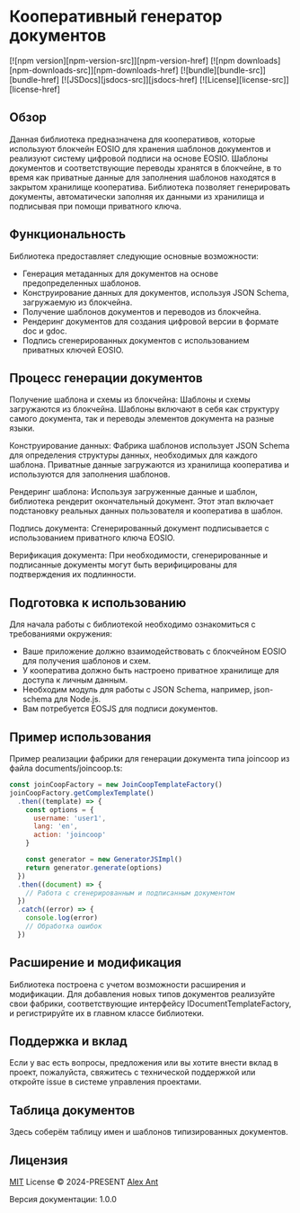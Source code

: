 # Кооперативный генератор документов

[![npm version][npm-version-src]][npm-version-href]
[![npm downloads][npm-downloads-src]][npm-downloads-href]
[![bundle][bundle-src]][bundle-href]
[![JSDocs][jsdocs-src]][jsdocs-href]
[![License][license-src]][license-href]

## Обзор
Данная библиотека предназначена для кооперативов, которые используют блокчейн EOSIO для хранения шаблонов документов и реализуют систему цифровой подписи на основе EOSIO. Шаблоны документов и соответствующие переводы хранятся в блокчейне, в то время как приватные данные для заполнения шаблонов находятся в закрытом хранилище кооператива. Библиотека позволяет генерировать документы, автоматически заполняя их данными из хранилища и подписывая при помощи приватного ключа.

## Функциональность
Библиотека предоставляет следующие основные возможности:

- Генерация метаданных для документов на основе предопределенных шаблонов.
- Конструирование данных для документов, используя JSON Schema, загружаемую из блокчейна.
- Получение шаблонов документов и переводов из блокчейна.
- Рендеринг документов для создания цифровой версии в формате doc и gdoc.
- Подпись сгенерированных документов с использованием приватных ключей EOSIO.

## Процесс генерации документов
Получение шаблона и схемы из блокчейна: Шаблоны и схемы загружаются из блокчейна. Шаблоны включают в себя как структуру самого документа, так и переводы элементов документа на разные языки.

Конструирование данных: Фабрика шаблонов использует JSON Schema для определения структуры данных, необходимых для каждого шаблона. Приватные данные загружаются из хранилища кооператива и используются для заполнения шаблонов.

Рендеринг шаблона: Используя загруженные данные и шаблон, библиотека рендерит окончательный документ. Этот этап включает подстановку реальных данных пользователя и кооператива в шаблон.

Подпись документа: Сгенерированный документ подписывается с использованием приватного ключа EOSIO.

Верификация документа: При необходимости, сгенерированные и подписанные документы могут быть верифицированы для подтверждения их подлинности.

## Подготовка к использованию
Для начала работы с библиотекой необходимо ознакомиться с требованиями окружения:
- Ваше приложение должно взаимодействовать с блокчейном EOSIO для получения шаблонов и схем.
- У кооператива должно быть настроено приватное хранилище для доступа к личным данным.
- Необходим модуль для работы с JSON Schema, например, json-schema для Node.js.
- Вам потребуется EOSJS для подписи документов.

## Пример использования
Пример реализации фабрики для генерации документа типа joincoop из файла documents/joincoop.ts:

``` javascript
const joinCoopFactory = new JoinCoopTemplateFactory()
joinCoopFactory.getComplexTemplate()
  .then((template) => {
    const options = {
      username: 'user1',
      lang: 'en',
      action: 'joincoop'
    }

    const generator = new GeneratorJSImpl()
    return generator.generate(options)
  })
  .then((document) => {
    // Работа с сгенерированным и подписанным документом
  })
  .catch((error) => {
    console.log(error)
    // Обработка ошибок
  })
```

## Расширение и модификация
Библиотека построена с учетом возможности расширения и модификации. Для добавления новых типов документов реализуйте свои фабрики, соответствующие интерфейсу IDocumentTemplateFactory, и регистрируйте их в главном классе библиотеки.

## Поддержка и вклад
Если у вас есть вопросы, предложения или вы хотите внести вклад в проект, пожалуйста, свяжитесь с технической поддержкой или откройте issue в системе управления проектами.

## Таблица документов
Здесь соберём таблицу имен и шаблонов типизированных документов.

## Лицензия

[MIT](./LICENSE) License © 2024-PRESENT [Alex Ant](https://github.com/dacom-dark-sun)

Версия документации: 1.0.0
